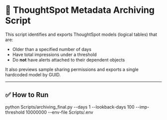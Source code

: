 # 🧹 ThoughtSpot Metadata Archiving Script

This script identifies and exports ThoughtSpot models (logical tables) that are:
- Older than a specified number of days
- Have total impressions under a threshold
- Do **not** have alerts attached to their dependent objects

It also previews sample sharing permissions and exports a single hardcoded model by GUID.

---

## ✅ How to Run

python Scripts/archiving_final.py --days 1 --lookback-days 100 --imp-threshold 10000000 --env-file Scripts/.env
